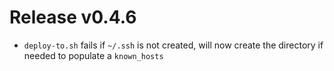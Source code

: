 # Release v0.4.6

- `deploy-to.sh` fails if `~/.ssh` is not created, will now create the directory if needed to populate a `known_hosts`

